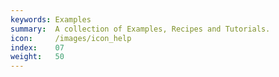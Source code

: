```yaml
---
keywords: Examples
summary:  A collection of Examples, Recipes and Tutorials. 
icon:     /images/icon_help
index:    07
weight:   50
---
```



